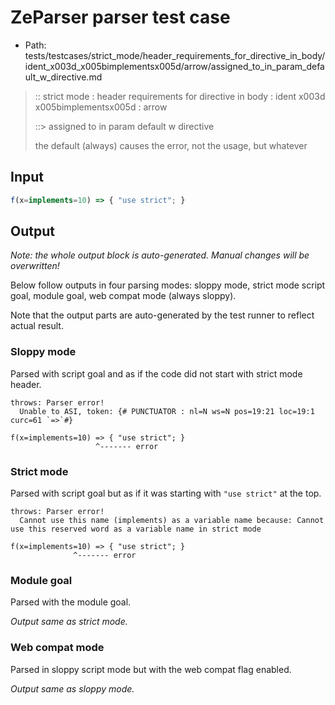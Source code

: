 # ZeParser parser test case

- Path: tests/testcases/strict_mode/header_requirements_for_directive_in_body/ident_x003d_x005bimplementsx005d/arrow/assigned_to_in_param_default_w_directive.md

> :: strict mode : header requirements for directive in body : ident x003d x005bimplementsx005d : arrow
>
> ::> assigned to in param default w directive
>
> the default (always) causes the error, not the usage, but whatever

## Input


`````js
f(x=implements=10) => { "use strict"; }
`````

## Output

_Note: the whole output block is auto-generated. Manual changes will be overwritten!_

Below follow outputs in four parsing modes: sloppy mode, strict mode script goal, module goal, web compat mode (always sloppy).

Note that the output parts are auto-generated by the test runner to reflect actual result.

### Sloppy mode

Parsed with script goal and as if the code did not start with strict mode header.

`````
throws: Parser error!
  Unable to ASI, token: {# PUNCTUATOR : nl=N ws=N pos=19:21 loc=19:1 curc=61 `=>`#}

f(x=implements=10) => { "use strict"; }
                   ^------- error
`````

### Strict mode

Parsed with script goal but as if it was starting with `"use strict"` at the top.

`````
throws: Parser error!
  Cannot use this name (implements) as a variable name because: Cannot use this reserved word as a variable name in strict mode

f(x=implements=10) => { "use strict"; }
              ^------- error
`````


### Module goal

Parsed with the module goal.

_Output same as strict mode._

### Web compat mode

Parsed in sloppy script mode but with the web compat flag enabled.

_Output same as sloppy mode._

